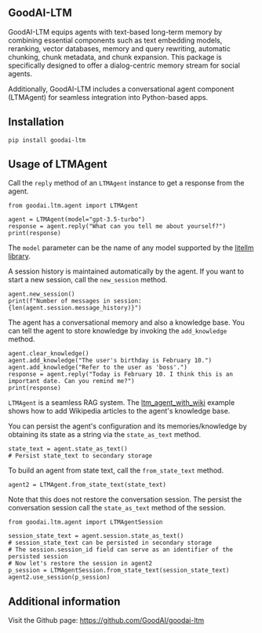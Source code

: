 ## GoodAI-LTM

GoodAI-LTM equips agents with text-based long-term memory by combining essential components such as 
text embedding models, reranking, vector databases, memory and query rewriting, automatic chunking, 
chunk metadata, and chunk expansion. This package is specifically designed to offer a dialog-centric 
memory stream for social agents.

Additionally, GoodAI-LTM includes a conversational agent component (LTMAgent) for seamless 
integration into Python-based apps.

## Installation

    pip install goodai-ltm

## Usage of LTMAgent

Call the `reply` method of an `LTMAgent` instance to get a response from the agent.

    from goodai.ltm.agent import LTMAgent
    
    agent = LTMAgent(model="gpt-3.5-turbo")
    response = agent.reply("What can you tell me about yourself?")
    print(response)

The `model` parameter can be the name of any model supported by the [litellm library](https://github.com/BerriAI/litellm).

A session history is maintained automatically by the agent. If you want to start a 
new session, call the `new_session` method.

    agent.new_session()
    print(f"Number of messages in session: {len(agent.session.message_history)}")    

The agent has a conversational memory and also a knowledge base. You can tell the agent
to store knowledge by invoking the `add_knowledge` method.

    agent.clear_knowledge()
    agent.add_knowledge("The user's birthday is February 10.")
    agent.add_knowledge("Refer to the user as 'boss'.")
    response = agent.reply("Today is February 10. I think this is an important date. Can you remind me?")
    print(response)

`LTMAgent` is a seamless RAG system. The [ltm_agent_with_wiki](./examples/ltm_agent_with_wiki.py) example 
shows how to add Wikipedia articles to the agent's knowledge base.

You can persist the agent's configuration and its memories/knowledge by obtaining
its state as a string via the `state_as_text` method.

    state_text = agent.state_as_text()
    # Persist state_text to secondary storage

To build an agent from state text, call the `from_state_text` method.

    agent2 = LTMAgent.from_state_text(state_text)

Note that this does not restore the conversation session. The persist the conversation session
call the `state_as_text` method of the session.

    from goodai.ltm.agent import LTMAgentSession
    
    session_state_text = agent.session.state_as_text()
    # session_state_text can be persisted in secondary storage
    # The session.session_id field can serve as an identifier of the persisted session
    # Now let's restore the session in agent2
    p_session = LTMAgentSession.from_state_text(session_state_text)
    agent2.use_session(p_session)

## Additional information

Visit the Github page: https://github.com/GoodAI/goodai-ltm
